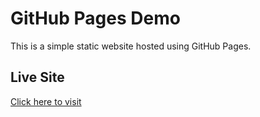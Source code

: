 # GitHub Pages Demo

This is a simple static website hosted using GitHub Pages.

## Live Site
[Click here to visit](https://pranav5255.github.io/github-livepages/)
